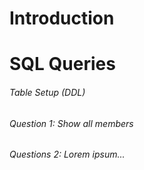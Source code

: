 # Introduction

# SQL Queries

###### Table Setup (DDL)

###### Question 1: Show all members


###### Questions 2: Lorem ipsum...



